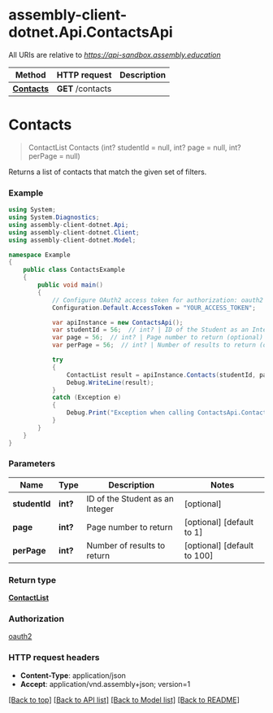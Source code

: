 # assembly-client-dotnet.Api.ContactsApi

All URIs are relative to *https://api-sandbox.assembly.education*

Method | HTTP request | Description
------------- | ------------- | -------------
[**Contacts**](ContactsApi.md#contacts) | **GET** /contacts | 


<a name="contacts"></a>
# **Contacts**
> ContactList Contacts (int? studentId = null, int? page = null, int? perPage = null)



Returns a list of contacts that match the given set of filters.

### Example
```csharp
using System;
using System.Diagnostics;
using assembly-client-dotnet.Api;
using assembly-client-dotnet.Client;
using assembly-client-dotnet.Model;

namespace Example
{
    public class ContactsExample
    {
        public void main()
        {
            // Configure OAuth2 access token for authorization: oauth2
            Configuration.Default.AccessToken = "YOUR_ACCESS_TOKEN";

            var apiInstance = new ContactsApi();
            var studentId = 56;  // int? | ID of the Student as an Integer (optional) 
            var page = 56;  // int? | Page number to return (optional)  (default to 1)
            var perPage = 56;  // int? | Number of results to return (optional)  (default to 100)

            try
            {
                ContactList result = apiInstance.Contacts(studentId, page, perPage);
                Debug.WriteLine(result);
            }
            catch (Exception e)
            {
                Debug.Print("Exception when calling ContactsApi.Contacts: " + e.Message );
            }
        }
    }
}
```

### Parameters

Name | Type | Description  | Notes
------------- | ------------- | ------------- | -------------
 **studentId** | **int?**| ID of the Student as an Integer | [optional] 
 **page** | **int?**| Page number to return | [optional] [default to 1]
 **perPage** | **int?**| Number of results to return | [optional] [default to 100]

### Return type

[**ContactList**](ContactList.md)

### Authorization

[oauth2](../README.md#oauth2)

### HTTP request headers

 - **Content-Type**: application/json
 - **Accept**: application/vnd.assembly+json; version=1

[[Back to top]](#) [[Back to API list]](../README.md#documentation-for-api-endpoints) [[Back to Model list]](../README.md#documentation-for-models) [[Back to README]](../README.md)

